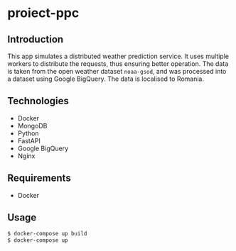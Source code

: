 # proiect-ppc

## Introduction
This app simulates a distributed weather prediction service. It uses multiple workers to distribute the requests, thus ensuring better operation. The data is taken from the open weather dataset
```noaa-gsod```, and was processed into a dataset using Google BigQuery. The data is localised to Romania.

## Technologies
* Docker
* MongoDB
* Python
* FastAPI
* Google BigQuery
* Nginx

## Requirements

* Docker

## Usage
```sh
$ docker-compose up build
$ docker-compose up
```

